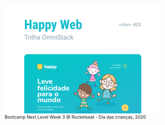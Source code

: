 ![Capa](https://github.com/viniciusfinger/Happy-next-level-week-3/blob/master/About/Capa.svg)
Bootcamp Next Level Week 3 @ Rocketseat - Dia das crianças, 2020



